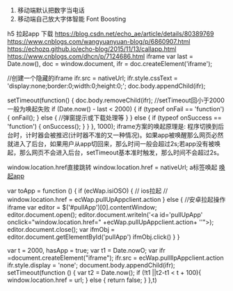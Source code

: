 
1. 移动端默认把数字当电话
2. 移动端自己放大字体智能 Font Boosting

h5 拉起app 下载
https://blog.csdn.net/echo_ae/article/details/80389769
https://www.cnblogs.com/wangyuanyuan-blog/p/6860907.html
https://echozq.github.io/echo-blog/2015/11/13/callapp.html
https://www.cnblogs.com/dhcn/p/7124686.html
iframe
var last = Date.now(),
	doc = window.document,
	ifr = doc.createElement('iframe');

//创建一个隐藏的iframe
ifr.src = nativeUrl;
ifr.style.cssText = 'display:none;border:0;width:0;height:0;';
doc.body.appendChild(ifr);

setTimeout(function() {
	doc.body.removeChild(ifr);
	//setTimeout回小于2000一般为唤起失败 
	if (Date.now() - last < 2000) {
    	if (typeof onFail == 'function') {
        	onFail();
    	} else {
        	//弹窗提示或下载处理等
    	}
	} else {
    	if (typeof onSuccess == 'function') {
        	onSuccess();
    	}
	}
}, 1000);
iframe方案的唤起原理是: 程序切换到后台时，计时器会被推迟(计时器不准的又一种情况)。如果app被唤醒那么网页必然就进入了后台，如果用户从app切回来，那么时间一般会超过2s;若app没有被唤起，那么网页不会进入后台，setTimeout基本准时触发，那么时间不会超过2s。

window.location.href直接跳转
window.location.href = nativeUrl;
a标签唤起
<a href="nativeUrl">唤起app</a>

var toApp = function () {
  if (ecWap.isiOSO) {
   // ios拉起
   // window.location.href = ecWap.pullUpAppcIient.action
  } else {
   //安卓拉起操作iframe
   var editor = $('#pullApp')[0].contentWindow;
   editor.document.open();
   editor.document.writeIn('<a id='pullUpApp' onclick="window.location.href=\" +ecWap.pullUpAppcIient.action+ '\'"></a>);
   editor.document.close();
   var ifmObj =  editor.document.getElementById('pullApp')
   ifmObj.click()
  }
}

var t = 2000, hasApp = true;
   var t1 = Date.nowO;
   var ifr =document.createElement("iframe");
   ifr.src = ecWap.pullllpAppcIient.action
   ifr.style.display = 'none';
   document.body.appendChild(ifr);
   setTimeout(function () {
    var t2 = Date.now();
    if (!t1 ||t2-t1 < t + 100){
      window.location.href = url;
    } else {
      return false;
	}
   },t)
